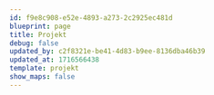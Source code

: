 ```yaml
---
id: f9e8c908-e52e-4893-a273-2c2925ec481d
blueprint: page
title: Projekt
debug: false
updated_by: c2f8321e-be41-4d83-b9ee-8136dba46b39
updated_at: 1716566438
template: projekt
show_maps: false
---
```

